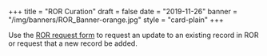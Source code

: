 +++
title = "ROR Curation"
draft = false
date = "2019-11-26"
banner = "/img/banners/ROR_Banner-orange.jpg"
style = "card-plain"
+++

Use the [ROR request form](https://docs.google.com/forms/d/e/1FAIpQLSdJYaMTCwS7muuTa-B_CnAtCSkKzt19lkirAKG4u7umH9Nosg/viewform) to request an update to an existing record in ROR or request that a new record be added.
